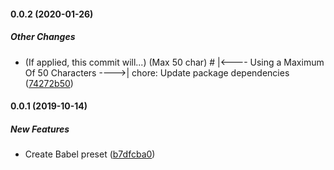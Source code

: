 #### 0.0.2 (2020-01-26)

##### Other Changes

*  (If applied, this commit will...) <subject> (Max 50 char) # |<----  Using a Maximum Of 50 Characters  ---->| chore: Update package dependencies ([74272b50](https://github.com/joeyschroeder/babel-preset-joey/commit/74272b5030c48d95ba3c9e9f02441fb651c81c66))

#### 0.0.1 (2019-10-14)

##### New Features

*  Create Babel preset ([b7dfcba0](https://github.com/joeyschroeder/babel-preset-joey/commit/b7dfcba0e2a91703d54e7178bd328e8195d32cf4))

